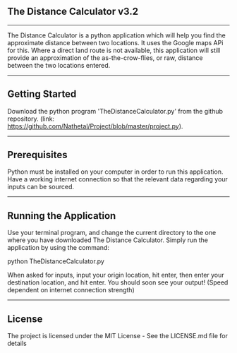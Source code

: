 The Distance Calculator v3.2
----------------------------
----------------------------

The Distance Calculator is a python application which will help you find the approximate distance between two locations. It uses the Google maps APi for this. Where a direct land route is not available, this
application will still provide an approximation of the as-the-crow-flies, or raw, distance between the two locations entered. 

-----------------------------
Getting Started
-----------------------------

Download the python program 'TheDistanceCalculator.py' from the github repository. 
(link: https://github.com/Nathetal/Project/blob/master/project.py). 

-----------------------------
Prerequisites
-----------------------------

Python must be installed on your computer in order to run this application. Have a working internet connection so that the relevant data regarding your inputs can be sourced. 

-----------------------------
Running the Application
-----------------------------

Use your terminal program, and change the current directory to the one where you have downloaded The Distance Calculator. Simply run the application by using the command: 

python TheDistanceCalculator.py

When asked for inputs, input your origin location, hit enter, then enter your destination location, and hit enter. You should soon see your output! (Speed dependent on internet connection strength)

-----------------------------
License
-----------------------------

The project is licensed under the MIT License - See the LICENSE.md file for details